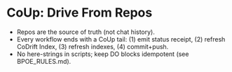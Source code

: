 # CoUp: Drive From Repos

- Repos are the source of truth (not chat history).
- Every workflow ends with a CoUp tail: (1) emit status receipt, (2) refresh CoDrift Index, (3) refresh indexes, (4) commit+push.
- No here-strings in scripts; keep DO blocks idempotent (see BPOE_RULES.md).
